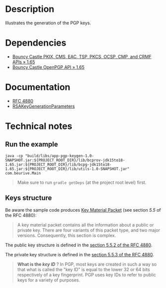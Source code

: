 # Description

Illustrates the generation of the PGP keys.

# Dependencies

* [Bouncy Castle PKIX, CMS, EAC, TSP, PKCS, OCSP, CMP, and CRMF APIs » 1.65](https://mvnrepository.com/artifact/org.bouncycastle/bcpkix-jdk15to18/1.65)
* [Bouncy Castle OpenPGP API » 1.65](https://mvnrepository.com/artifact/org.bouncycastle/bcpg-jdk15to18/1.65)

# Documentation

* [RFC 4880](https://tools.ietf.org/html/rfc4880)
* [RSAKeyGenerationParameters](https://people.eecs.berkeley.edu/~jonah/bc/org/bouncycastle/crypto/params/RSAKeyGenerationParameters.html)

# Technical notes

## Run the example

    java -cp "build/libs/app-pgp-keygen-1.0-SNAPSHOT.jar:${PROJECT_ROOT_DIR}/lib/bcprov-jdk15to18-1.65.jar:${PROJECT_ROOT_DIR}/lib/bcpg-jdk15to18-1.65.jar:${PROJECT_ROOT_DIR}/lib/utils-1.0-SNAPSHOT.jar" com.beurive.Main

> Make sure to run `gradle getDeps` (at the project root level) first.

## Keys structure

Be aware the sample code produces [Key Material Packet](https://tools.ietf.org/html/rfc4880#section-5.5) (see section _5.5_ of the RFC 4880):

> A key material packet contains all the information about a public or
> private key.  There are four variants of this packet type, and two
> major versions.  Consequently, this section is complex.

The public key structure is defined in the [section 5.5.2 of the RFC 4880](https://tools.ietf.org/html/rfc4880#section-5.5.2).

The private key structure is defined in the [section 5.5.3 of the RFC 4880](https://tools.ietf.org/html/rfc4880#section-5.5.3).

> **What is the _key ID_** ? In PGP, most keys are created in such a way so that what is called the "key ID" is equal to the
> lower 32 or 64 bits respectively of a key fingerprint. PGP uses key IDs to refer to public keys for a variety of purposes.

